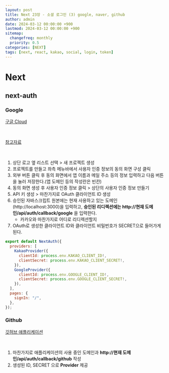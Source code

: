 ```yaml
---
layout: post
title: Next 23장 - 소셜 로그인 (3) google, naver, github
author: admin
date: 2024-03-12 00:00:00 +900
lastmod: 2024-03-12 00:00:00 +900
sitemap:
  changefreq: monthly
  priority: 0.5
categories: [NEXT]
tags: [next, react, kakao, social, login, token]
---
```


# Next

## next-auth

### Google

[구글 Cloud](https://console.cloud.google.com/welcome)

<br>

[참고자료](https://velog.io/@uni/NextAuth.js-%EA%B5%AC%EA%B8%80-%EB%A1%9C%EA%B7%B8%EC%9D%B8-Next%EB%B2%84%EC%A0%84-13.4.2)

<br>

1. 상단 로고 옆 리스트 선택 > 새 프로젝트 생성
2. 프로젝트를 만들고 좌측 메뉴바에서 사용자 인증 정보의 동의 화면 구성 클릭
3. 외부 버튼 클릭 후 동의 화면에서 앱 이름과 메일 주소 등의 정보 입력하고 다음 버튼을 눌러 저장한다.(앱 도메인 등의 작성란은 빈칸)
4. 동의 화면 생성 후 사용자 인증 정보 클릭 > 상단의 사용자 인증 정보 만들기
5. API 키 생성 > 마찬가지로 OAuth 클라이언트 ID 생성
6. 승인된 자바스크립트 원본에는 현재 사용하고 있는 도메인 (http://localhost:3000)을 입력하고, **승인된 리디렉션에는 http://현재 도메인/api/auth/callback/google** 을 입력한다.
   - 카카오와 마찬가지로 어디로 리디렉션할지
7. OAuth로 생성한 클라이언트 ID와 클라이언트 비밀번호가 SECRET으로 들어가게 된다.

```jsx
export default NextAuth({
  providers: [
    KakaoProvider({
      clientId: process.env.KAKAO_CLIENT_ID!,
      clientSecret: process.env.KAKAO_CLIENT_SECRET!,
    }),
    GoogleProvider({
      clientId: process.env.GOOGLE_CLIENT_ID!,
      clientSecret: process.env.GOOGLE_CLIENT_SECRET!,
    }),
  ],
  pages: {
    signIn: "/",
  },
});
```

### Github

[깃허브 애플리케이션](https://github.com/settings/applications/new)

<br>

1. 마찬가지로 애플리케이션의 사용 중인 도메인과 **http://현재 도메인/api/auth/callback/github** 작성
2. 생성된 ID, SECRET 으로 **Provider** 제공

